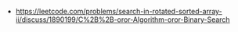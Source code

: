 - https://leetcode.com/problems/search-in-rotated-sorted-array-ii/discuss/1890199/C%2B%2B-oror-Algorithm-oror-Binary-Search